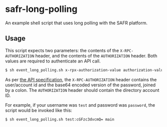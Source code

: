 # safr-long-polling

An example shell script that uses long polling with the SAFR platform.

## Usage

This script expects two parameters: the contents of the `X-RPC-AUTHORIZATION` header, and the contents of the `AUTHORIZATION` header. Both values are required to authenticate an API call.

```bash
$ sh event_long_polling.sh x-rpx-authorization-value authorization-value
```

As per [the API specification](https://cv-event.int2.real.com/docs/index.html#/Long_Polling_Interfaces/pollStatusUsingGET), the `X-RPC-AUTHORIZATION` header contains the user/account id and the base64 encoded version of the password, joined by a colon. The `AUTHORIZATION` header should contain the directory account ID.

For example, if your username was `test` and password was `password`, the script would be invoked like this:

```bash
$ sh event_long_polling.sh test:cGFzc3dvcmQ= main
```
